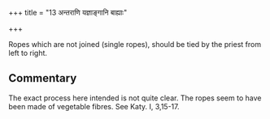 +++
title = "13 अन्तराणि यज्ञाङ्गानि बाह्याः"

+++

Ropes which are not joined (single ropes), should be tied by the priest from left to right.

## Commentary

The exact process here intended is not quite clear. The ropes seem to have been made of vegetable fibres. See Katy. I, 3,15-17.


